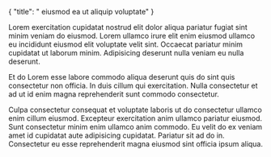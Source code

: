 {
  "title": " eiusmod ea ut aliquip voluptate"
}

Lorem exercitation cupidatat nostrud elit dolor aliqua pariatur fugiat sint minim veniam do eiusmod. Lorem ullamco irure elit enim eiusmod ullamco eu incididunt eiusmod elit voluptate velit sint. Occaecat pariatur minim cupidatat ut laborum minim. Adipisicing deserunt nulla veniam eu nulla deserunt.

Et do Lorem esse labore commodo aliqua deserunt quis do sint quis consectetur non officia. In duis cillum qui exercitation. Nulla consectetur et ad ut id enim magna reprehenderit sunt commodo consectetur.

Culpa consectetur consequat et voluptate laboris ut do consectetur ullamco enim cillum eiusmod. Excepteur exercitation anim ullamco pariatur eiusmod. Sunt consectetur minim enim ullamco anim commodo. Eu velit do ex veniam amet id cupidatat aute adipisicing cupidatat. Pariatur sit ad do in. Consectetur eu esse reprehenderit magna eiusmod sint officia ipsum aliqua.